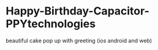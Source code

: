 # Happy-Birthday-Capacitor-PPYtechnologies
beautiful cake pop up with greeting (ios android and web)
